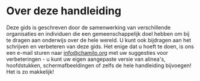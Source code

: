# Over deze handleiding

Deze gids is geschreven door de samenwerking van verschillende organisaties en individuen die een gemeenschappelijk doel hebben om bij te dragen aan onderwijs over de hele wereld. U kunt ook bijdragen aan het schrijven en verbeteren van deze gids. Het enige dat u hoeft te doen, is ons een e-mail sturen naar info@chamilo.org met uw suggesties voor verbeteringen - u kunt uw eigen aangepaste versie van alinea's, hoofdstukken, schermafbeeldingen of zelfs de hele handleiding bijvoegen! Het is zo makkelijk!

